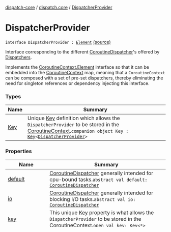 [dispatch-core](../../index.md) / [dispatch.core](../index.md) / [DispatcherProvider](./index.md)

# DispatcherProvider

`interface DispatcherProvider : `[`Element`](https://kotlinlang.org/api/latest/jvm/stdlib/kotlin.coroutines/-coroutine-context/-element/index.html) [(source)](https://github.com/RBusarow/Dispatch/tree/master/dispatch-core/src/main/java/dispatch/core/DispatcherProvider.kt#L30)

Interface corresponding to the different [CoroutineDispatcher](https://kotlin.github.io/kotlinx.coroutines/kotlinx-coroutines-core/kotlinx.coroutines/-coroutine-dispatcher/index.html)'s offered by [Dispatchers](https://kotlin.github.io/kotlinx.coroutines/kotlinx-coroutines-core/kotlinx.coroutines/-dispatchers/index.html).

Implements the [CoroutineContext.Element](https://kotlinlang.org/api/latest/jvm/stdlib/kotlin.coroutines/-coroutine-context/-element/index.html) interface
so that it can be embedded into the [CoroutineContext](https://kotlinlang.org/api/latest/jvm/stdlib/kotlin.coroutines/-coroutine-context/index.html) map,
meaning that a `CoroutineContext` can be composed with a set of pre-set dispatchers,
thereby eliminating the need for singleton references or dependency injecting this interface.

### Types

| Name | Summary |
|---|---|
| [Key](-key.md) | Unique [Key](-key.md) definition which allows the `DispatcherProvider` to be stored in the [CoroutineContext](https://kotlinlang.org/api/latest/jvm/stdlib/kotlin.coroutines/-coroutine-context/index.html).`companion object Key : `[`Key`](https://kotlinlang.org/api/latest/jvm/stdlib/kotlin.coroutines/-coroutine-context/-key/index.html)`<`[`DispatcherProvider`](./index.md)`>` |

### Properties

| Name | Summary |
|---|---|
| [default](default.md) | [CoroutineDispatcher](https://kotlin.github.io/kotlinx.coroutines/kotlinx-coroutines-core/kotlinx.coroutines/-coroutine-dispatcher/index.html) generally intended for cpu-bound tasks.`abstract val default: `[`CoroutineDispatcher`](https://kotlin.github.io/kotlinx.coroutines/kotlinx-coroutines-core/kotlinx.coroutines/-coroutine-dispatcher/index.html) |
| [io](io.md) | [CoroutineDispatcher](https://kotlin.github.io/kotlinx.coroutines/kotlinx-coroutines-core/kotlinx.coroutines/-coroutine-dispatcher/index.html) generally intended for blocking I/O tasks.`abstract val io: `[`CoroutineDispatcher`](https://kotlin.github.io/kotlinx.coroutines/kotlinx-coroutines-core/kotlinx.coroutines/-coroutine-dispatcher/index.html) |
| [key](key.md) | This unique [Key](-key.md) property is what allows the `DispatcherProvider` to be stored in the [CoroutineContext](https://kotlinlang.org/api/latest/jvm/stdlib/kotlin.coroutines/-coroutine-context/index.html).`open val key: `[`Key`](https://kotlinlang.org/api/latest/jvm/stdlib/kotlin.coroutines/-coroutine-context/-key/index.html)`<*>` |
| [main](main.md) | [CoroutineDispatcher](https://kotlin.github.io/kotlinx.coroutines/kotlinx-coroutines-core/kotlinx.coroutines/-coroutine-dispatcher/index.html) which is confined to the "main" thread.`abstract val main: `[`CoroutineDispatcher`](https://kotlin.github.io/kotlinx.coroutines/kotlinx-coroutines-core/kotlinx.coroutines/-coroutine-dispatcher/index.html) |
| [mainImmediate](main-immediate.md) | [CoroutineDispatcher](https://kotlin.github.io/kotlinx.coroutines/kotlinx-coroutines-core/kotlinx.coroutines/-coroutine-dispatcher/index.html) which is confined to the "main" thread with immediate dispatch.`abstract val mainImmediate: `[`CoroutineDispatcher`](https://kotlin.github.io/kotlinx.coroutines/kotlinx-coroutines-core/kotlinx.coroutines/-coroutine-dispatcher/index.html) |
| [unconfined](unconfined.md) | [CoroutineDispatcher](https://kotlin.github.io/kotlinx.coroutines/kotlinx-coroutines-core/kotlinx.coroutines/-coroutine-dispatcher/index.html) which is unconfined.`abstract val unconfined: `[`CoroutineDispatcher`](https://kotlin.github.io/kotlinx.coroutines/kotlinx-coroutines-core/kotlinx.coroutines/-coroutine-dispatcher/index.html) |

### Inheritors

| Name | Summary |
|---|---|
| [DefaultDispatcherProvider](../-default-dispatcher-provider/index.md) | Default implementation of [DispatcherProvider](./index.md) which simply delegates to the corresponding properties in the [Dispatchers](https://kotlin.github.io/kotlinx.coroutines/kotlinx-coroutines-core/kotlinx.coroutines/-dispatchers/index.html) singleton.`class DefaultDispatcherProvider : `[`DispatcherProvider`](./index.md) |
